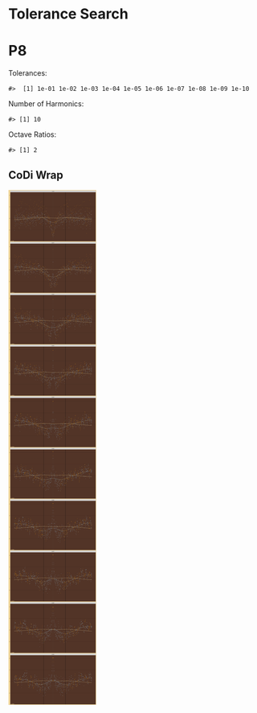 Tolerance Search
================

# P8

Tolerances:

    #>  [1] 1e-01 1e-02 1e-03 1e-04 1e-05 1e-06 1e-07 1e-08 1e-09 1e-10

Number of Harmonics:

    #> [1] 10

Octave Ratios:

    #> [1] 2

## CoDi Wrap

![](../figures/tolerance_search/unnamed-chunk-12-1.png)<!-- -->
